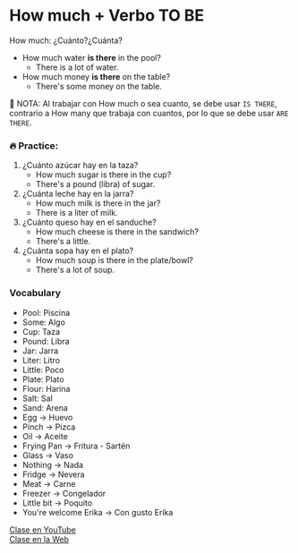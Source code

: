 # How much + Verbo TO BE

How much: ¿Cuánto?¿Cuánta?   

- How much water **is there** in the pool?
	- There is a lot of water.
- How much money **is there** on the table?
	- There's some money on the table.


📌 NOTA: Al trabajar con How much o sea cuanto, se debe usar `IS THERE`, contrario a How many que trabaja con cuantos, por lo que se debe usar `ARE THERE`.   

### 🔥 Practice:

1. ¿Cuánto azúcar hay en la taza?
	- How much sugar is there in the cup?
	- There's a pound (libra) of sugar.
2. ¿Cuánta leche hay en la jarra?
	- How much milk is there in the jar?
	- There is a liter of milk.
3. ¿Cuánto queso hay en el sanduche?
	- How much cheese is there in the sandwich?
	- There's a little.
4. ¿Cuánta sopa hay en el plato?
	- How much soup is there in the plate/bowl?
	- There's a lot of soup.

### Vocabulary
- Pool: Piscina    
- Some: Algo  
- Cup: Taza  
- Pound: Libra   
- Jar: Jarra     
- Liter: Litro   
- Little: Poco   
- Plate: Plato   
- Flour: Harina   
- Salt: Sal   
- Sand: Arena   
- Egg -> Huevo   
- Pinch -> Pizca   
- Oil -> Aceite  
- Frying Pan -> Fritura - Sartén   
- Glass -> Vaso   
- Nothing -> Nada   
- Fridge -> Nevera   
- Meat -> Carne   
- Freezer -> Congelador   
- Little bit -> Poquito   
- You're welcome Erika -> Con gusto Erika   

[Clase en YouTube](https://www.youtube.com/watch?v=ghyXMPRY4ms&list=PLgrNDDl9MxYmUmf19zPiljdg8FKIRmP78&index=13)  
[Clase en la Web](https://www.pacho8a.com/ingl%C3%A9s/curso-ingl%C3%A9s-desde-cero/lecci%C3%B3n-11/)


